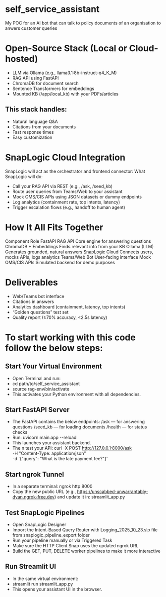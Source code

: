 # self_service_assistant
My POC for an AI bot that can talk to policy documents of an organisation to anwers customer queries

# Open-Source Stack (Local or Cloud-hosted)
-	LLM via Ollama (e.g., llama3.1:8b-instruct-q4_K_M)
-	RAG API using FastAPI
-	ChromaDB for document search
-	Sentence Transformers for embeddings
-	Mounted KB (/app/local_kb) with your PDFs/articles

## This stack handles:
-	Natural language Q&A
-	Citations from your documents
-	Fast response times
-	Easy customization

# SnapLogic Cloud Integration
SnapLogic will act as the orchestrator and frontend connector:
What SnapLogic will do:
-	Call your RAG API via REST (e.g., /ask, /seed_kb)
-	Route user queries from Teams/Web to your assistant
-	Mock OMS/CIS APIs using JSON datasets or dummy endpoints
-	Log analytics (containment rate, top intents, latency)
-	Trigger escalation flows (e.g., handoff to human agent)

# How It All Fits Together
Component	                        Role
FastAPI RAG API	            Core engine for answering questions
ChromaDB + Embeddings	    Finds relevant info from your KB
Ollama (LLM)	            Generates grounded, natural answers
SnapLogic Cloud	            Connects users, mocks APIs, logs analytics
Teams/Web Bot	            User-facing interface
Mock OMS/CIS APIs	        Simulated backend for demo purposes

# Deliverables
-	Web/Teams bot interface
-	Citations in answers
-	Analytics dashboard (containment, latency, top intents)
-	“Golden questions” test set
-	Quality report (≥70% accuracy, <2.5s latency)

# To start working with this code follow the below steps:
## Start Your Virtual Environment
-	Open Terminal and run:
-	cd path/to/self_service_assistant
-	source rag-env/bin/activate
-	This activates your Python environment with all dependencies.

## Start FastAPI Server
-	The FastAPI contains the below endpoints:
        /ask — for answering questions
        /seed_kb — for loading documents
        /health — for status checks
-	Run:
        uvicorn main:app --reload
-	This launches your assistant backend.
-	The n test your API: curl -X POST http://127.0.0.1:8000/ask \
  -H "Content-Type: application/json" \
  -d '{"query": "What is the late payment fee?"}'

## Start ngrok Tunnel
-	In a separate terminal:
        ngrok http 8000
-	Copy the new public URL (e.g., https://unscabbed-unwarrantably-dyan.ngrok-free.dev) and update it in:
        streamlit_app.py

## Test SnapLogic Pipelines
-	Open SnapLogic Designer
-	Import the Intent-Based Query Router with Logging_2025_10_23.slp file from snaplogic_pipeline_export folder
-	Run your pipeline manually or via Triggered Task
-	Make sure the HTTP Client Snap uses the updated ngrok URL
-	Build the GET, PUT, DELETE worker pipelines to make it more interactive

## Run Streamlit UI
-	In the same virtual environment:
-	streamlit run streamlit_app.py
-	This opens your assistant UI in the browser.





